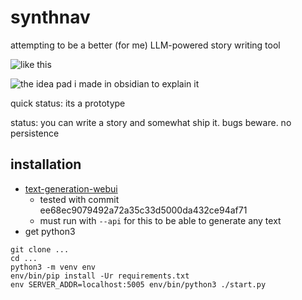 # synthnav

attempting to be a better (for me) LLM-powered story writing tool

![like this](https://smooch.computer/i/unitj6hn.png)

![the idea pad i made in obsidian to explain it](https://smooch.computer/i/wkshy6vy.png)

quick status: its a prototype

status: you can write a story and somewhat ship it. bugs beware. no persistence

## installation

- [text-generation-webui](https://github.com/oobabooga/text-generation-webui)
  - tested with commit ee68ec9079492a72a35c33d5000da432ce94af71
  - must run with `--api` for this to be able to generate any text
- get python3

```
git clone ...
cd ...
python3 -m venv env
env/bin/pip install -Ur requirements.txt
env SERVER_ADDR=localhost:5005 env/bin/python3 ./start.py
```
